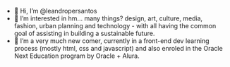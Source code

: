 - 👋 Hi, I’m @leandropersantos
- 👀 I’m interested in hm... many things? design, art, culture, media, fashion, urban planning and technology - with all having the common goal of assisting in building a sustainable future.
- 🌱 I’m a very much new comer, currently in a front-end dev learning process (mostly html, css and javascript) and also enroled in the Oracle Next Education program by Oracle + Alura. 


<!---
leandropersantos/leandropersantos is a ✨ special ✨ repository because its `README.md` (this file) appears on your GitHub profile.
You can click the Preview link to take a look at your changes.
--->
